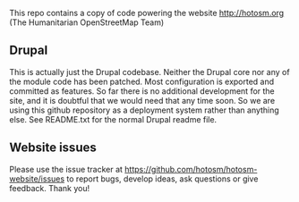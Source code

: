 
This repo contains a copy of code powering the website http://hotosm.org (The Humanitarian OpenStreetMap Team)

## Drupal
This is actually just the Drupal codebase. Neither the Drupal core nor any of the module code
has been patched. Most configuration is exported and committed as features. So far there is no
additional development for the site, and it is doubtful that we would need that any time soon.
So we are using this github repository as a deployment system rather than anything else. See
README.txt for the normal Drupal readme file.

## Website issues
Please use the issue tracker at https://github.com/hotosm/hotosm-website/issues to report bugs,
develop ideas, ask questions or give feedback.
Thank you!

